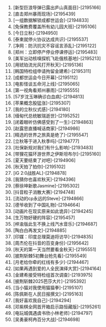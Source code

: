 
1. [新型巨浪导弹已露出庐山真面目]-[2195166]
1. [直击郑州暴雨现场]-[2195439]
1. [一组数据解锁成都世运会]-[2194833]
1. [免保教费覆盖所有幼儿园大班]-[2195106]
1. [今日立秋]-[2194950]
1. [泰柬就停火协议达成共识]-[2195537]
1. [净网：防汛抗灾不容谣言添乱]-[2195122]
1. [郑州：立即停产停业停课停运]-[2195483]
1. [美军出动核嗅探机飞赴俄核基地]-[2195213]
1. [用琥珀流光风打开秋天]-[2195136]
1. [韩国特检组申请拘留金建希]-[2195311]
1. [成都世运会今日开幕]-[2195112]
1. [电影怪谈五命河上线]-[2195065]
1. [第一视角看郑州暴雨]-[2195555]
1. [57岁沈玉琳确诊白血病]-[2194813]
1. [苹果概念股猛涨]-[2195307]
1. [我的立秋仪式感]-[2194180]
1. [缅甸代总统敏瑞逝世]-[2195252]
1. [闭着眼听仿佛感受到了一生]-[2194863]
1. [赵露思直播喊话商家]-[2194986]
1. [精选的世界之旅真是绝了]-[2195547]
1. [立秋等于进入秋季吗]-[2194777]
1. [社保新规对我们有什么影响]-[2193483]
1. [带狸花猫环游世界之伊斯坦布尔]-[2195160]
1. [夏天要结束了对吧]-[2194906]
1. [秋天拍了拍你]-[2195102]
1. [iG 2:0战胜AL]-[2194878]
1. [我猜你也喜欢秋天]-[2194396]
1. [蔡徐坤新歌Jasmine]-[2195302]
1. [抖音粒子消散大赛]-[2194748]
1. [流动的cp永远的Steve]-[2194866]
1. [德爷收到了中国礼物]-[2194664]
1. [动画片在现实原来如此诡异]-[2194245]
1. [生万物好硬的阵容]-[2195457]
1. [梓渝版此生不换上线汽水音乐]-[2194687]
1. [陶白白再发文]-[2194885]
1. [印媒：印度总理莫迪将访华]-[2194835]
1. [周杰伦在抖音的百变身份]-[2195642]
1. [秋天的第一天当然要看金秋天]-[2195551]
1. [披荆斩棘5初舞台抢先看]-[2195549]
1. [月老给你牵的红线有多少]-[2194467]
1. [如果再遇到爱的人全民演绎大赏]-[2194164]
1. [金建希接受特检组首次调查]-[2193975]
1. [披荆斩棘2025芭莎大片]-[2195392]
1. [当小猫对我使用猫猫拳]-[2195107]
1. [陈佩斯在人民日报撰文]-[2195163]
1. [我好喜欢我自己]-[2194294]
1. [邓紫棋全网首开箱启示路恒藏版]-[2195261]
1. [电玩城偶遇虞书欣小林老师]-[2194797]
1. [吴勇豪柯冉百分大战]-[2194698]